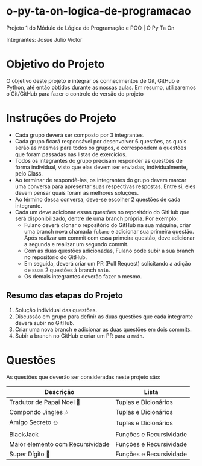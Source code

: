 # o-py-ta-on-logica-de-programacao
Projeto 1 do Módulo de Lógica de Programação e POO | O Py Ta On

Integrantes:
Josue
Julio
Victor

# Objetivo do Projeto

O objetivo deste projeto é integrar os conhecimentos de Git, GitHub e Python, até então obtidos durante as nossas aulas. Em resumo, utilizaremos o Git/GitHub para fazer o controle de versão do projeto

# Instruções do Projeto

- Cada grupo deverá ser composto por 3 integrantes.
- Cada grupo ficará responsável por desenvolver 6 questões, as quais serão as mesmas para todos os grupos, e correspondem a questões que foram passadas nas listas de exercícios.
- Todos os integrantes do grupo precisam responder as questões de forma individual, visto que elas devem ser enviadas, individualmente, pelo Class.
- Ao terminar de respondê-las, os integrantes do grupo devem marcar uma conversa para apresentar suas respectivas respostas. Entre si, eles devem pensar quais foram as melhores soluções.
- Ao término dessa conversa, deve-se escolher 2 questões de cada integrante.
- Cada um deve adicionar essas questões no repositório do GitHub que será disponibilizado, dentre de uma branch própria. Por exemplo:
    - Fulano deverá clonar o repositório do GitHub na sua máquina, criar uma branch nova chamada `fulano` e adicionar sua primeira questão. Após realizar um commit com essa primeira questão, deve adicionar a segunda e realizar um segundo commit.
    - Com as duas questões adicionadas, Fulano pode subir a sua branch no repositório do GitHub.
    - Em seguida, deverá criar um PR (Pull Request) solicitando a adição de suas 2 questões à branch `main`.
    - Os demais integrantes deverão fazer o mesmo.

## Resumo das etapas do Projeto

1. Solução individual das questões.
2. Discussão em grupo para definir as duas questões que cada integrante deverá subir no GitHub.
3. Criar uma nova branch e adicionar as duas questões em dois commits.
4. Subir a branch no GitHub e criar um PR para a `main`.

# Questões

As questões que deverão ser consideradas neste projeto são:

| Descrição | Lista |
| --- | --- |
| Tradutor de Papai Noel 🎅 | Tuplas e Dicionários |
| Compondo Jingles 🎶 | Tuplas e Dicionários |
| Amigo Secreto ⛄ | Tuplas e Dicionários |
| BlackJack | Funções e Recursividade |
| Maior elemento com Recursividade | Funções e Recursividade |
| Super Dígito 🤔 | Funções e Recursividade |
